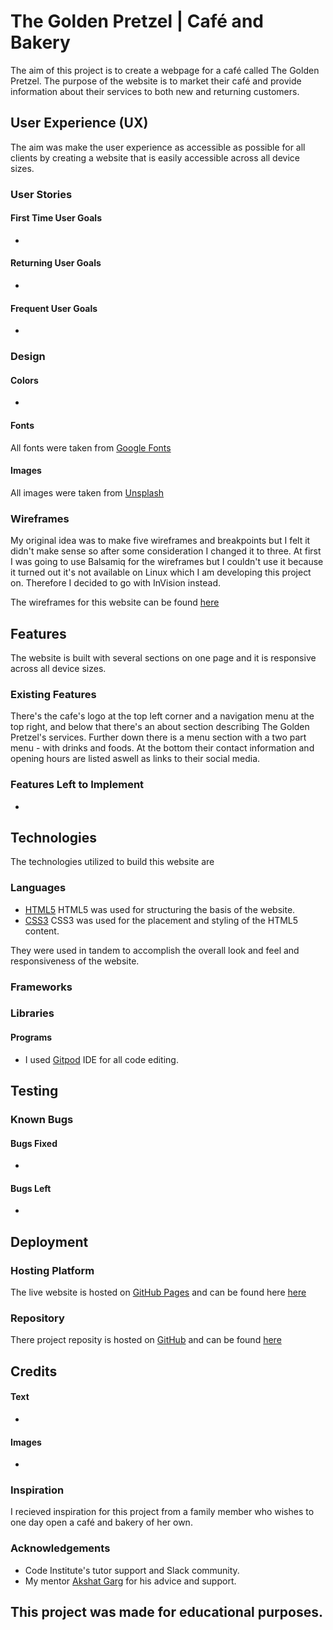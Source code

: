 # The Golden Pretzel | Café and Bakery

The aim of this project is to create a webpage for a café called The Golden Pretzel. The purpose of the website is to market
their café and provide information about their services to both new and returning customers.

## User Experience (UX)
The aim was make the user experience as accessible as possible for all clients by creating a website that is easily accessible across all device sizes.

### User Stories

#### First Time User Goals
- 

#### Returning User Goals
-

#### Frequent User Goals
-

### Design

#### Colors
-

#### Fonts
All fonts were taken from [Google Fonts](https://fonts.google.com/)

#### Images
All images were taken from [Unsplash](unsplash.com/)

### Wireframes
My original idea was to make five wireframes and breakpoints but I felt it didn't make sense so after some consideration I changed it to three. At first I was going to use Balsamiq for the wireframes but I couldn't use it because it turned out it's not available on Linux which I am developing this project on. Therefore I decided to go with InVision instead.

The wireframes for this website can be found [here](https://dennischmielewski323696.invisionapp.com/freehand/The-Golden-Pretzel-XozP370FD)

## Features
The website is built with several sections on one page and it is responsive across all device sizes.

### Existing Features
There's the cafe's logo at the top left corner and a navigation menu at the top right, and below that there's an about section describing The Golden Pretzel's services. Further down there is a menu section with a two part menu - with drinks and foods. At the bottom their contact information and opening hours are listed aswell as links to their social media.

### Features Left to Implement
-

## Technologies
The technologies utilized to build this website are

### Languages 
- [HTML5](https://en.wikipedia.org/wiki/HTML5) HTML5 was used for structuring the basis of the website. 
- [CSS3](https://en.wikipedia.org/wiki/CSS#CSS_3) CSS3 was used for the placement and styling of the HTML5 content. 

They were used in tandem to accomplish the overall look and feel and responsiveness of the website. 

### Frameworks

### Libraries 

#### Programs
- I used [Gitpod](https://www.gitpod.io/) IDE for all code editing.

## Testing

### Known Bugs

#### Bugs Fixed
-

#### Bugs Left
-

## Deployment

### Hosting Platform
The live website is hosted on [GitHub Pages](https://pages.github.com/) and can be found here [here](https://tetrapak-dev.github.io/milestone-project-1/)

### Repository
There project reposity is hosted on [GitHub](https://github.com/) and can be found [here](https://github.com/tetrapak-dev/milestone-project-1)

## Credits

#### Text
-

#### Images
-

### Inspiration
I recieved inspiration for this project from a family member who wishes to one day open a café and bakery of her own.

### Acknowledgements
- Code Institute's tutor support and Slack community.
- My mentor [Akshat Garg](https://github.com/akshatnitd) for his advice and support.

## This project was made for educational purposes.